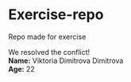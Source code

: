 # Еxercise-repo
Repo made for exercise

We resolved the conflict!<br>
**Name:** Viktoria Dimitrova Dimitrova<br>
**Age:** 22

